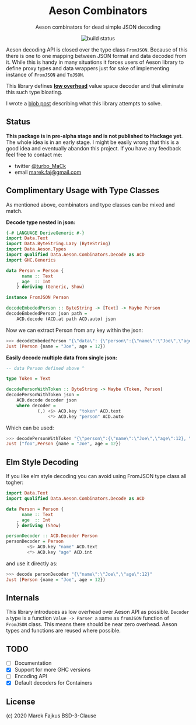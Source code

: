 <div align="center">
    <h1>Aeson Combinators</h1>
    <p>Aeson combinators for dead simple JSON decoding</p>
    <p>
        <img src="https://travis-ci.org/turboMaCk/aeson-combinators.svg?branch=master" alt="build status">
    </p>
</div>

Aeson decoding API is closed over the type class `FromJSON`.
Because of this there is one to one mapping between JSON
format and data decoded from it.
While this is handy in many situations it forces
users of Aeson library to define proxy types and
data wrappers just for sake of implementing instance
of `FromJSON` and `ToJSON`.

This library defines [**low overhead**](#internals) value space decoder
and that eliminate this such type bloating.

I wrote a [blob post](https://turbomack.github.io/posts/2020-02-21-value-space-decoding-for-aeson.html)
describing what this library attempts to solve.

## Status

**This package is in pre-alpha stage and is not published to Hackage yet**.
The whole idea is in an early stage. I might be easily wrong that this is a good idea
and eventually abandon this project. If you have any feedback feel free to contact me:

- twitter [@turbo_MaCk](https://twitter.com/turbo_MaCk)
- email marek.faj@gmail.com

## Complimentary Usage with Type Classes

As mentioned above, combinators and type classes can be mixed and match.


**Decode type nested in json:**

```haskell
{-# LANGUAGE DeriveGeneric #-}
import Data.Text
import Data.ByteString.Lazy (ByteString)
import Data.Aeson.Types
import qualified Data.Aeson.Combinators.Decode as ACD
import GHC.Generics

data Person = Person {
      name :: Text
    , age  :: Int
    } deriving (Generic, Show)

instance FromJSON Person

decodeEmbededPerson :: ByteString -> [Text] -> Maybe Person
decodeEmbededPerson json path =
    ACD.decode (ACD.at path ACD.auto) json
```

Now we can extract Person from any key within the json:

```haskell
>>> decodeEmbededPerson "{\"data\": {\"person\":{\"name\":\"Joe\",\"age\":12}}}" ["data", "person"]
Just (Person {name = "Joe", age = 12})
```

**Easily decode multiple data from single json:**

```haskell
-- data Person defined above ^

type Token = Text

decodePersonWithToken :: ByteString -> Maybe (Token, Person)
decodePersonWithToken json =
    ACD.decode decoder json
    where decoder =
            (,) <$> ACD.key "token" ACD.text
                <*> ACD.key "person" ACD.auto
```

Which can be used:

```haskell
>>> decodePersonWithToken "{\"person\":{\"name\":\"Joe\",\"age\":12}, \"token\": \"foo\"}"
Just ("foo",Person {name = "Joe", age = 12})
```

## Elm Style Decoding

If you like elm style decoding you can avoid using FromJSON type class all togher:

```haskell
import Data.Text
import qualified Data.Aeson.Combinators.Decode as ACD

data Person = Person {
      name :: Text
    , age  :: Int
    } deriving (Show)

personDecoder :: ACD.Decoder Person
personDecoder = Person
        <$> ACD.key "name" ACD.text
        <*> ACD.key "age" ACD.int
```

and use it directly as:

```haskell
>>> decode personDecoder "{\"name\":\"Joe\",\"age\":12}"
Just (Person {name = "Joe", age = 12})
```

## Internals

This library introduces as low overhead over Aeson API as possible.
`Decoder a` type is a function `Value -> Parser a` same as `fromJSON`
function of `FromJSON` class. This means there should be near zero overhead.
Aeson types and functions are reused where possible.

## TODO

- [ ] Documentation
- [x] Support for more GHC versions
- [ ] Encoding API
- [x] Default decoders for Containers

## License

(c) 2020 Marek Fajkus
BSD-3-Clause
